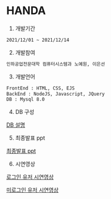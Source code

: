 # HANDA

1. 개발기간

```bash
2021/12/01 ~ 2021/12/14
```

2. 개발참여

```bash
인하공업전문대학 컴퓨터시스템과 노예원, 이은선
```

3. 개발언어

```bash
FrontEnd : HTML, CSS, EJS
BackEnd : NodeJS, Javascript, JQuery
DB : Mysql 8.0
```

4. DB 구성

[DB 설명](readme/DB.md)

5. 최종발표 ppt

[최종발표 ppt](readme/ppt/최종발표.pdf)

6. 시연영상

[로그인 유저 시연영상](readme/video/user_ver.mp4)

[미로그인 유저 시연영상](readme/video/no_user_ver.mp4)
